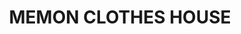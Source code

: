 ---
title: "MEMON CLOTHES HOUSE"
url: /karachi/memon-clothes-house-karachi-75760-pakistan/
shop: clothes
---